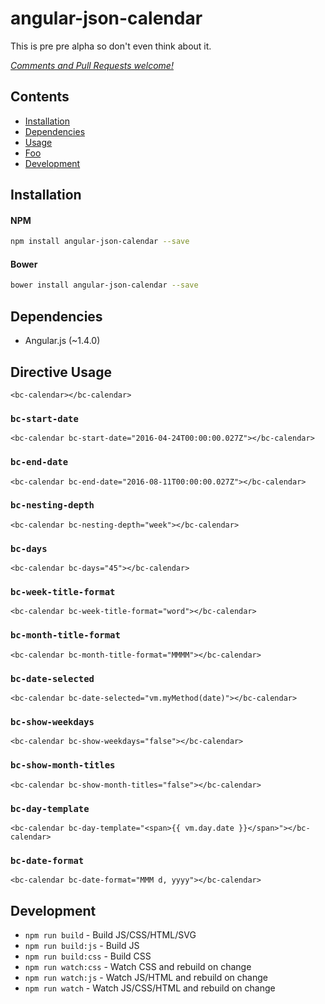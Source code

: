 # angular-json-calendar

This is pre pre alpha so don't even think about it.


_[Comments and Pull Requests welcome!][issues]_


## Contents

- [Installation](#installation)
- [Dependencies](#dependencies)
- [Usage](#usage)
- [Foo](#foo)
- [Development](#development)



## Installation

#### NPM
```bash
npm install angular-json-calendar --save
```

#### Bower
```bash
bower install angular-json-calendar --save
```

## Dependencies

- Angular.js (~1.4.0)


## Directive Usage

```
<bc-calendar></bc-calendar>
```


### `bc-start-date`

```
<bc-calendar bc-start-date="2016-04-24T00:00:00.027Z"></bc-calendar>
```


### `bc-end-date`

```
<bc-calendar bc-end-date="2016-08-11T00:00:00.027Z"></bc-calendar>
```


### `bc-nesting-depth`

```
<bc-calendar bc-nesting-depth="week"></bc-calendar>
```


### `bc-days`

```
<bc-calendar bc-days="45"></bc-calendar>
```


### `bc-week-title-format`

```
<bc-calendar bc-week-title-format="word"></bc-calendar>
```


### `bc-month-title-format`

```
<bc-calendar bc-month-title-format="MMMM"></bc-calendar>
```


### `bc-date-selected`

```
<bc-calendar bc-date-selected="vm.myMethod(date)"></bc-calendar>
```


### `bc-show-weekdays`

```
<bc-calendar bc-show-weekdays="false"></bc-calendar>
```


### `bc-show-month-titles`

```
<bc-calendar bc-show-month-titles="false"></bc-calendar>
```


### `bc-day-template`

```
<bc-calendar bc-day-template="<span>{{ vm.day.date }}</span>"></bc-calendar>
```


### `bc-date-format`

```
<bc-calendar bc-date-format="MMM d, yyyy"></bc-calendar>
```



## Development

- `npm run build` - Build JS/CSS/HTML/SVG
- `npm run build:js` - Build JS
- `npm run build:css` - Build CSS
- `npm run watch:css` - Watch CSS and rebuild on change
- `npm run watch:js` - Watch JS/HTML and rebuild on change
- `npm run watch` - Watch JS/CSS/HTML and rebuild on change




[issues]: https://github.com/benjamincharity/angular-json-calendar/issues
[angular_date]: https://docs.angularjs.org/api/ng/filter/date
[moment_format]: http://momentjs.com/docs/#/displaying/format/

